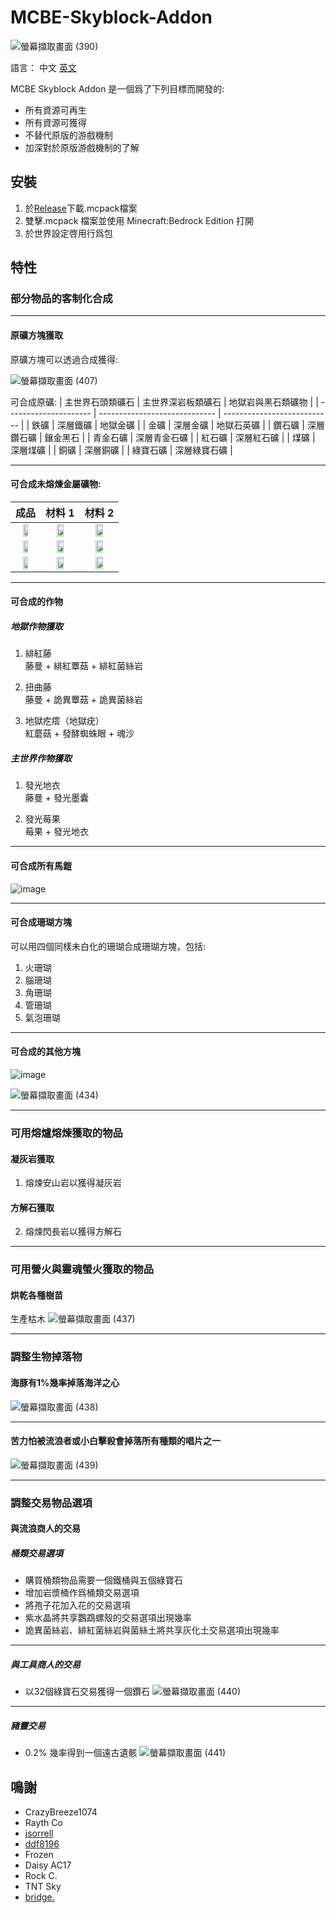 # MCBE-Skyblock-Addon
![螢幕擷取畫面 (390)](https://user-images.githubusercontent.com/77906640/147713933-8ea25541-e43a-455a-8dd8-de954b93fe00.png)

語言：
中文 [英文](https://github.com/TimothyGrass/MCBE-Skyblock-Addon/blob/main/README.md)

MCBE Skyblock Addon 是一個爲了下列目標而開發的:
- 所有資源可再生
- 所有資源可獲得
- 不替代原版的游戲機制
- 加深對於原版游戲機制的了解

## 安裝
1. 於[Release](https://github.com/TimothyGrass/MCBE-Skyblock-Addon/releases)下載.mcpack檔案
2. 雙擊.mcpack 檔案並使用 Minecraft:Bedrock Edition 打開
3. 於世界設定啓用行爲包

## 特性

### 部分物品的客制化合成

---

#### 原礦方塊獲取
原礦方塊可以透過合成獲得:

![螢幕擷取畫面 (407)](https://user-images.githubusercontent.com/77906640/147718159-d5ed11cb-e646-4b21-8c86-073d2a736a26.png)

可合成原礦:
| 主世界石頭類礦石       | 主世界深岩板類礦石              | 地獄岩與黑石類礦物            |
| --------------------- | ----------------------------- | --------------------------- |
| 鉄礦                   | 深層鐵礦                      | 地獄金礦                     |
| 金礦                   | 深層金礦                      | 地獄石英礦                   |
| 鑽石礦                 | 深層鑽石礦                     | 鑲金黑石                    |
| 青金石礦               | 深層青金石礦                   |
| 紅石礦                 | 深層紅石礦                     |
| 煤礦                   | 深層煤礦                       |
| 銅礦                   | 深層銅礦                       |
| 綠寶石礦               | 深層綠寶石礦                    |

---

#### 可合成未熔煉金屬礦物:

| 成品          | 材料 1                 | 材料 2                |
| :-----------: | :-------------------: | :-------------------: |
| <img src="https://user-images.githubusercontent.com/77906640/147720018-a8763235-8dfc-4fe8-ba84-66dcf24da307.png" width="50%;">    | <img src="https://user-images.githubusercontent.com/77906640/147720749-5bec6056-ba11-4fcf-a003-474ec6ad9e54.png" width="50%;">    | <img src="https://user-images.githubusercontent.com/77906640/147720878-31de832b-54c7-486a-967b-4adeff07720c.png" width="50%;">  |
| <img src="https://user-images.githubusercontent.com/77906640/147720992-bf2f9a11-7b00-47cc-b3ba-e044ad33aef3.png" width="50%;">    | <img src="https://user-images.githubusercontent.com/77906640/147721051-ae5c9203-485e-4b65-bf6b-053f9e8782ee.png" width="50%;">    | <img src="https://user-images.githubusercontent.com/77906640/147721063-5b6d2d9f-2c6d-4973-abe1-b2804308b870.png" width="50%;">  |
| <img src="https://user-images.githubusercontent.com/77906640/147720749-5bec6056-ba11-4fcf-a003-474ec6ad9e54.png" width="50%;">    | <img src="https://user-images.githubusercontent.com/77906640/147721103-1c676058-63dc-4023-b631-edd8b943e9eb.png" width="50%;">    | <img src="https://user-images.githubusercontent.com/77906640/147721114-a3a36fc4-02c4-44ca-be7f-c48a2d646472.png" width="50%;">  |

---

#### 可合成的作物
##### 地獄作物獲取
1. 緋紅藤<br>
藤曼 + 緋紅蕈菇 + 緋紅菌絲岩

2. 扭曲藤<br>
藤曼 + 詭異蕈菇 + 詭異菌絲岩

3. 地獄疙瘩（地獄疣）<br>
紅蘑菇 + 發酵蜘蛛眼 + 魂沙

##### 主世界作物獲取
1. 發光地衣<br>
藤曼 + 發光墨囊

2. 發光莓果<br>
莓果 + 發光地衣

---

#### 可合成所有馬鎧

![image](https://user-images.githubusercontent.com/77906640/147724810-df76334e-bb3a-4b4a-a668-4e9a17869ce2.png)

---

#### 可合成珊瑚方塊
可以用四個同樣未白化的珊瑚合成珊瑚方塊，包括:
1. 火珊瑚
2. 腦珊瑚
3. 角珊瑚
4. 管珊瑚
5. 氣泡珊瑚

---

#### 可合成的其他方塊
![image](https://user-images.githubusercontent.com/77906640/147727088-4ab7b367-2c93-466f-809b-dceea4c794cc.png)

![螢幕擷取畫面 (434)](https://user-images.githubusercontent.com/77906640/147728080-4d6e0ca2-a3cd-4706-b377-4eacacaf70c2.png)

---

### 可用熔爐熔煉獲取的物品

#### 凝灰岩獲取
1. 熔煉安山岩以獲得凝灰岩
#### 方解石獲取
2. 熔煉閃長岩以獲得方解石

---

### 可用營火與靈魂螢火獲取的物品

#### 烘乾各種樹苗
生產枯木
![螢幕擷取畫面 (437)](https://user-images.githubusercontent.com/77906640/147730523-7359be67-9478-4e9e-bcb7-5bb76d83639e.png)

---

### 調整生物掉落物

#### 海豚有1%幾率掉落海洋之心
![螢幕擷取畫面 (438)](https://user-images.githubusercontent.com/77906640/147731524-b4cfbf80-e57e-4b94-a327-83ecad62c721.png)

---

#### 苦力怕被流浪者或小白擊殺會掉落所有種類的唱片之一
![螢幕擷取畫面 (439)](https://user-images.githubusercontent.com/77906640/147732066-183d1bef-8f85-4966-a46a-c2e4d7703003.png)

---

### 調整交易物品選項

#### 與流浪商人的交易
##### 桶類交易選項
- 購買桶類物品需要一個鐵桶與五個綠寶石
- 增加岩漿桶作爲桶類交易選項
- 將孢子花加入花的交易選項
- 紫水晶將共享鸚鵡螺殼的交易選項出現幾率
- 詭異菌絲岩、緋紅菌絲岩與菌絲土將共享灰化土交易選項出現幾率

---

##### 與工具商人的交易
- 以32個綠寶石交易獲得一個鑽石
![螢幕擷取畫面 (440)](https://user-images.githubusercontent.com/77906640/147733897-255ab565-3698-4dc9-acb4-836d216367d2.png)

---

##### 豬靈交易
- 0.2% 幾率得到一個遠古遺骸
![螢幕擷取畫面 (441)](https://user-images.githubusercontent.com/77906640/147734567-c6eac6fd-c20c-4b57-86b1-b76a9bbe8b53.png)

## 鳴謝
- CrazyBreeze1074
- Rayth Co
- [jsorrell](https://github.com/jsorrell)
- [ddf8196](https://github.com/ddf8196)
- Frozen
- Daisy AC17
- Rock C.
- TNT Sky
- [bridge.](https://github.com/bridge-core/bridge.)
